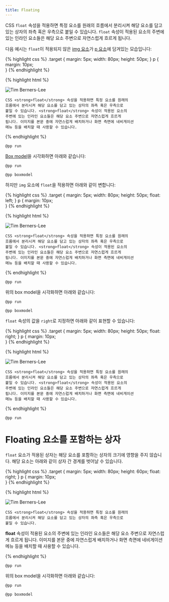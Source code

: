 ```yaml
---
title: Floating
---
```


CSS ``float`` 속성을 적용하면 특정 요소를 원래의 흐름에서 분리시켜 해당 요소를 담고 있는 상자의 좌측 혹은 우측으로 붙일 수 있습니다. ``float`` 속성이
적용된 요소의 주변에 있는 인라인 요소들은 해당 요소 주변으로 자연스럽게 흐르게 됩니다.

다음 예시는 ``float``이 적용되지 않은 [img 요소](/html/img.html])가 [p 요소](/html/p.html)에 담겨있는 모습입니다:

{% highlight css %}
.target {
    margin: 5px;
    width: 80px;
    height: 50px;
}
p {
    margin: 10px;    
}
{% endhighlight %}

{% highlight html %}

<p>
    <img class="target" src="http://www.w3.org/Press/Stock/Berners-Lee/2001-europaeum-eighth.jpg" alt="Tim Berners-Lee">

    CSS <strong>float</strong> 속성을 적용하면 특정 요소를 원래의
    흐름에서 분리시켜 해당 요소를 담고 있는 상자의 좌측 혹은 우측으로
    붙일 수 있습니다. <strong>float</strong> 속성이 적용된 요소의
    주변에 있는 인라인 요소들은 해당 요소 주변으로 자연스럽게 흐르게
    됩니다. 이미지를 본문 중에 자연스럽게 배치하거나 화면 측면에 네비게이션
    메뉴 등을 배치할 때 사용할 수 있습니다.
</p>
{% endhighlight %}

``@pp run``

[Box model](/css/Box_model.html)을 시각화하면 아래와 같습니다:

``@pp run``

``@pp boxmodel``

하지만 ``img`` 요소에 ``float``을 적용하면 아래와 같이 변합니다:

{% highlight css %}
.target {
    margin: 5px;
    width: 80px;
    height: 50px;
    float: left;
}
p {
    margin: 10px;    
}
{% endhighlight %}

{% highlight html %}

<p>
    <img class="target" src="http://www.w3.org/Press/Stock/Berners-Lee/2001-europaeum-eighth.jpg" alt="Tim Berners-Lee">

    CSS <strong>float</strong> 속성을 적용하면 특정 요소를 원래의
    흐름에서 분리시켜 해당 요소를 담고 있는 상자의 좌측 혹은 우측으로
    붙일 수 있습니다. <strong>float</strong> 속성이 적용된 요소의
    주변에 있는 인라인 요소들은 해당 요소 주변으로 자연스럽게 흐르게
    됩니다. 이미지를 본문 중에 자연스럽게 배치하거나 화면 측면에 네비게이션
    메뉴 등을 배치할 때 사용할 수 있습니다.
</p>
{% endhighlight %}

``@pp run``

위의 box model을 시각화하면 아래와 같습니다:

``@pp run``

``@pp boxmodel``

``float`` 속성의 값을 ``right``로 지정하면 아래와 같이 표현할 수 있습니다:

{% highlight css %}
.target {
    margin: 5px;
    width: 80px;
    height: 50px;
    float: right;
}
p {
    margin: 10px;    
}
{% endhighlight %}

{% highlight html %}

<p>
    <img class="target" src="http://www.w3.org/Press/Stock/Berners-Lee/2001-europaeum-eighth.jpg" alt="Tim Berners-Lee">

    CSS <strong>float</strong> 속성을 적용하면 특정 요소를 원래의
    흐름에서 분리시켜 해당 요소를 담고 있는 상자의 좌측 혹은 우측으로
    붙일 수 있습니다. <strong>float</strong> 속성이 적용된 요소의
    주변에 있는 인라인 요소들은 해당 요소 주변으로 자연스럽게 흐르게
    됩니다. 이미지를 본문 중에 자연스럽게 배치하거나 화면 측면에 네비게이션
    메뉴 등을 배치할 때 사용할 수 있습니다.
</p>
{% endhighlight %}

``@pp run``


# Floating 요소를 포함하는 상자

``float`` 요소가 적용된 상자는 해당 요소를 포함하는 상자의 크기에 영향을 주지 않습니다. 해당 요소는 아래와 같이 상자 간 경계를 벗어날 수 있습니다.

{% highlight css %}
.target {
    margin: 5px;
    width: 80px;
    height: 60px;
    float: right;
}
p {
    margin: 10px;    
}
{% endhighlight %}

{% highlight html %}

<p>
    <img class="target" src="http://www.w3.org/Press/Stock/Berners-Lee/2001-europaeum-eighth.jpg" alt="Tim Berners-Lee">

    CSS <strong>float</strong> 속성을 적용하면 특정 요소를 원래의
    흐름에서 분리시켜 해당 요소를 담고 있는 상자의 좌측 혹은 우측으로
    붙일 수 있습니다.
</p>
<p>
    <strong>float</strong> 속성이 적용된 요소의 주변에 있는 인라인
    요소들은 해당 요소 주변으로 자연스럽게 흐르게 됩니다. 이미지를 본문
    중에 자연스럽게 배치하거나 화면 측면에 네비게이션 메뉴 등을 배치할 때
    사용할 수 있습니다.
</p>
{% endhighlight %}

``@pp run``

위의 box model을 시각화하면 아래와 같습니다:

``@pp run``

``@pp boxmodel``


